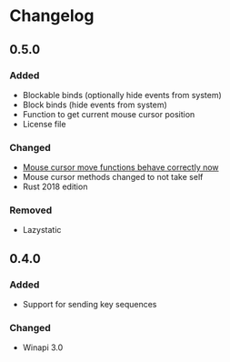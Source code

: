 # Changelog

## 0.5.0

### Added

- Blockable binds (optionally hide events from system)
- Block binds (hide events from system)
- Function to get current mouse cursor position
- License file

### Changed

- [Mouse cursor move functions behave correctly now](https://github.com/obv-mikhail/InputBot/pull/22)
- Mouse cursor methods changed to not take self
- Rust 2018 edition

### Removed

- Lazystatic


## 0.4.0

### Added

- Support for sending key sequences

### Changed

- Winapi 3.0